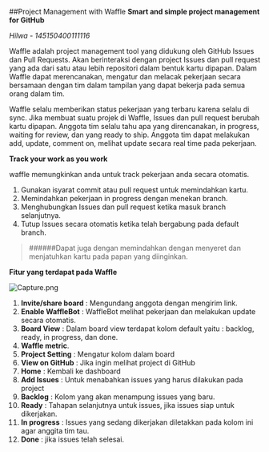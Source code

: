 ##Project Management with Waffle
**Smart and simple project management for GitHub**

_Hilwa - 145150400111116_
 
Waffle adalah project management tool yang didukung oleh GitHub Issues dan Pull Requests. Akan berinteraksi dengan project Issues dan pull request yang ada dari satu atau lebih repositori dalam bentuk kartu dipapan. Dalam Waffle dapat merencanakan, mengatur dan melacak pekerjaan secara bersamaan dengan tim dalam tampilan yang dapat bekerja pada semua orang dalam tim.

Waffle selalu memberikan status pekerjaan yang terbaru karena selalu di sync. Jika membuat suatu projek di Waffle, Issues dan pull request berubah kartu dipapan. Anggota tim selalu tahu apa yang direncanakan, in progress, waiting for review, dan yang ready to ship. Anggota tim dapat melakukan add, update, comment on, melihat update secara real time pada pekerjaan.

**Track your work as you work**

waffle memungkinkan anda untuk track pekerjaan anda secara otomatis.
1. Gunakan isyarat commit atau pull request untuk memindahkan kartu.
2. Memindahkan pekerjaan in progress dengan menekan branch.
3. Menghubungkan Issues dan pull request ketika masuk branch selanjutnya. 
4. Tutup Issues secara otomatis ketika telah bergabung pada default branch.
>######Dapat juga dengan memindahkan dengan menyeret dan menjatuhkan kartu pada papan yang diinginkan.

**Fitur yang terdapat pada Waffle**

![Capture.png](https://s30.postimg.org/exz5qle4x/Capture.png)

1. **Invite/share board** : Mengundang anggota dengan mengirim link.
2. **Enable WaffleBot** : WaffleBot melihat pekerjaan dan melakukan update secara otomatis.
3. **Board View** : Dalam board view terdapat kolom default yaitu : backlog, ready, in progress, dan done.
4. **Waffle metric**.
5. **Project Setting** : Mengatur kolom dalam board
6. **View on GitHub** : Jika ingin melihat project di GitHub
7. **Home** : Kembali ke dashboard
8. **Add Issues** : Untuk menabahkan issues yang harus dilakukan pada project
9. **Backlog** : Kolom yang akan menampung issues yang baru.
10. **Ready** : Tahapan selanjutnya untuk issues, jika issues siap untuk dikerjakan.
11. **In progress** : Issues yang sedang dikerjakan diletakkan pada kolom ini agar anggita tim tau.
12. **Done** : jika issues telah selesai.




